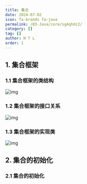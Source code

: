 ```yaml
---
title: 集合
date: 2024-07-02
icon: fa-brands fa-java
permalink: /03-Java/core/sg4qhdc2/
category: []
tag: []
author: H T L
order: 1
---
```


## 1. 集合框架

### 1.1 集合框架的类结构

![img](https://cdn.jsdelivr.net/gh/doocs/image-hosting/20200315151557.png)

### 1.2 集合框架的接口关系

![img](https://cdn.jsdelivr.net/gh/doocs/image-hosting/20200315151611.png)

### 1.3 集合框架的实现类

![img](https://cdn.jsdelivr.net/gh/doocs/image-hosting/20200315151633.png)

## 2. 集合的初始化

### 2.1 集合的初始化

